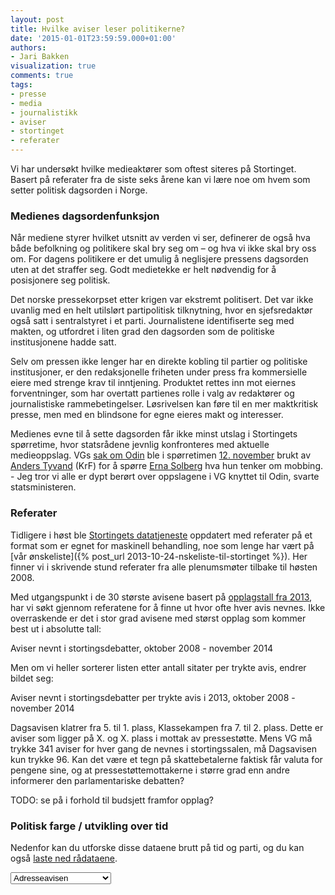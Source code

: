 ```yaml
---
layout: post
title: Hvilke aviser leser politikerne?
date: '2015-01-01T23:59:59.000+01:00'
authors:
- Jari Bakken
visualization: true
comments: true
tags:
- presse
- media
- journalistikk
- aviser
- stortinget
- referater
---
```


Vi har undersøkt hvilke medieaktører som oftest siteres på Stortinget. Basert på referater fra de siste seks årene kan vi lære noe om hvem som setter politisk dagsorden i Norge.

### Medienes dagsordenfunksjon

Når mediene styrer hvilket utsnitt av verden vi ser, definerer de også hva både befolkning og politikere skal bry seg om – og hva vi ikke skal bry oss om. For dagens politikere er det umulig å neglisjere pressens dagsorden uten at det straffer seg. Godt medietekke er helt nødvendig for å posisjonere seg politisk.

Det norske pressekorpset etter krigen var ekstremt politisert. Det var ikke uvanlig med en helt utilslørt partipolitisk tilknytning, hvor en sjefsredaktør også satt i sentralstyret i et parti. Journalistene identifiserte seg med makten, og utfordret i liten grad den dagsorden som de politiske institusjonene hadde satt.

Selv om pressen ikke lenger har en direkte kobling til partier og politiske institusjoner, er den redaksjonelle friheten under press fra kommersielle eiere med strenge krav til inntjening. Produktet rettes inn mot eiernes forventninger, som har overtatt partienes rolle i valg av redaktører og journalistiske rammebetingelser. Løsrivelsen kan føre til en mer maktkritisk presse, men med en blindsone for egne eieres makt og interesser.


Medienes evne til å sette dagsorden får ikke minst utslag i Stortingets spørretime, hvor statsrådene jevnlig konfronteres med aktuelle medieoppslag. VGs [sak om Odin](http://www.vg.no/spesial/2014/odin/) ble i spørretimen [12. november](https://www.stortinget.no/no/Saker-og-publikasjoner/Publikasjoner/Referater/Stortinget/2014-2015/141112/muntligsporretime/) brukt av [Anders Tyvand](https://www.holderdeord.no/representatives/aty) (KrF) for å spørre [Erna Solberg](http://www.holderdeord.no/representatives/es) hva hun tenker om mobbing. - Jeg tror vi alle er dypt berørt over oppslagene i VG knyttet til Odin, svarte statsministeren.

### Referater

Tidligere i høst ble [Stortingets datatjeneste][2] oppdatert med referater på et format som er egnet for maskinell behandling, noe som lenge har vært på [vår ønskeliste]({% post_url 2013-10-24-nskeliste-til-stortinget %}). Her finner vi i skrivende stund referater fra alle plenumsmøter tilbake til høsten 2008.

Med utgangspunkt i de 30 største avisene basert på [opplagstall fra 2013][1], har vi søkt gjennom referatene for å finne ut hvor ofte hver avis nevnes. Ikke overraskende er det i stor grad avisene med størst opplag som kommer best ut i absolutte tall:

<figure id="hvilke-aviser-leser-politikerne-totals"></figure>
<figcaption>Aviser nevnt i stortingsdebatter, oktober 2008 - november 2014</figcaption>

Men om vi heller sorterer listen etter antall sitater per trykte avis, endrer bildet seg:

<div id="hvilke-aviser-leser-politikerne-normalized"></div>
<figcaption>Aviser nevnt i stortingsdebatter per trykte avis i 2013, oktober 2008 - november 2014</figcaption>

Dagsavisen klatrer fra 5. til 1. plass, Klassekampen fra 7. til 2. plass. Dette er aviser som ligger på X. og X. plass i mottak av pressestøtte. Mens VG må trykke 341 aviser for hver gang de nevnes i stortingssalen, må Dagsavisen kun trykke 96. Kan det være et tegn på skattebetalerne faktisk får valuta for pengene sine, og at pressestøttemottakerne i større grad enn andre informerer den parlamentariske debatten?

TODO: se på i forhold til budsjett framfor opplag?

### Politisk farge / utvikling over tid

Nedenfor kan du utforske disse dataene brutt på tid og parti, og du kan også [laste ned rådataene](https://docs.google.com/spreadsheets/d/1sl62o9ybeeclJ_8RXQOG9CXU-L7-XiYfDSkEQ-hG9ng/edit?usp=sharing).


<select id="hvilke-aviser-leser-politikerne-party-selector">
<option>Adresseavisen</option><option>Aftenposten</option><option>Agderposten</option><option>Avisa Nordland</option><option>Bergens Tidende</option><option>Budstikka</option><option>Dagbladet</option><option>Dagens Næringsliv</option><option>Dagsavisen</option><option>Drammens Tidende</option><option>Finansavisen</option><option>Fredriksstad Blad</option><option>Fædrelandsvennen</option><option>Gudbrandsdølen Dagn.</option><option>Hamar Arbeiderblad</option><option>Haugesunds Avis</option><option>Klassekampen</option><option>Morgenbladet</option><option>Nordlys</option><option>Oppland Arbeiderblad</option><option>Romerikes Blad</option><option>Stavanger Aftenblad</option><option>Sunnmørsposten</option><option>Telemarksavisa</option><option>Trønder-Avisa</option><option>Tønsbergs Blad</option><option>VG</option><option>Varden</option><option>Vårt Land</option></select>

<div id="hvilke-aviser-leser-politikerne-by-party"></div>
<div id="hvilke-aviser-leser-politikerne-by-year"></div>

[1]: http://medienorge.uib.no/?cat=statistikk&page=avis&queryID=190
[2]: http://data.stortinget.no/

<style>.hvilke-aviser-leser-politikerne .c3-tooltip th { color: #111; }</style>
